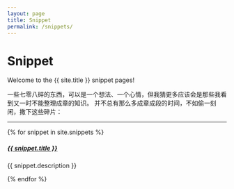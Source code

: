 ```yaml
---
layout: page
title: Snippet
permalink: /snippets/
---
```


# Snippet

Welcome to the {{ site.title }} snippet pages!

一些七零八碎的东西，可以是一个想法、一个心情，但我猜更多应该会是那些我看到又一时不能整理成章的知识。
并不总有那么多成章成段的时间，不如偷一刻闲，撒下这些碎片：

<div class="section-index">
    <hr class="panel-line">
    {% for snippet in site.snippets  %}        
    <div class="entry">
    <h5><a href="{{ snippet.url | prepend: site.baseurl }}">{{ snippet.title }}</a></h5>
    <p>{{ snippet.description }}</p>
    </div>{% endfor %}
</div>
